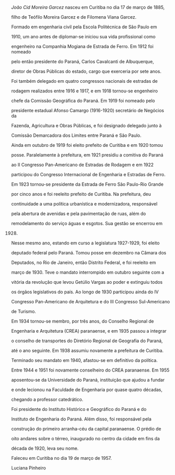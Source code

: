 

*João Cid Moreira Garcez* nasceu em Curitiba no dia 17 de março de 1885,

filho de Teófilo Moreira Garcez e de Filomena Viana Garcez.



Formado em engenharia civil pela Escola Politécnica de São Paulo em

1910, um ano antes de diplomar-se iniciou sua vida profissional como

engenheiro na Companhia Mogiana de Estrada de Ferro. Em 1912 foi nomeado

pelo então presidente do Paraná, Carlos Cavalcanti de Albuquerque,

diretor de Obras Públicas do estado, cargo que exerceria por sete anos.

Foi também delegado em quatro congressos nacionais de estradas de

rodagem realizados entre 1916 e 1917, e em 1918 tornou-se engenheiro

chefe da Comissão Geográfica do Paraná. Em 1919 foi nomeado pelo

presidente estadual Afonso Camargo (1916-1920) secretário de Negócios da

Fazenda, Agricultura e Obras Públicas, e foi designado delegado junto à

Comissão Demarcadora dos Limites entre Paraná e São Paulo.



Ainda em outubro de 1919 foi eleito prefeito de Curitiba e em 1920 tomou

posse. Paralelamente à prefeitura, em 1921 presidiu a comitiva do Paraná

ao II Congresso Pan-Americano de Estradas de Rodagem e em 1922

participou do Congresso Internacional de Engenharia e Estradas de Ferro.

Em 1923 tornou-se presidente da Estrada de Ferro São Paulo-Rio Grande

por cinco anos e foi reeleito prefeito de Curitiba. Na prefeitura, deu

continuidade a uma política urbanística e modernizadora, responsável

pela abertura de avenidas e pela pavimentação de ruas, além do

remodelamento do serviço águas e esgotos. Sua gestão se encerrou em

1928.



Nesse mesmo ano, estando em curso a legislatura 1927-1929, foi eleito

deputado federal pelo Paraná. Tomou posse em dezembro na Câmara dos

Deputados, no Rio de Janeiro, então Distrito Federal, e foi reeleito em

março de 1930. Teve o mandato interrompido em outubro seguinte com a

vitória da revolução que levou Getúlio Vargas ao poder e extinguiu todos

os órgãos legislativos do país. Ao longo de 1930 participou ainda do IV

Congresso Pan-Americano de Arquitetura e do III Congresso Sul-Americano

de Turismo.



Em 1934 tornou-se membro, por três anos, do Conselho Regional de

Engenharia e Arquitetura (CREA) paranaense, e em 1935 passou a integrar

o conselho de transportes do Diretório Regional de Geografia do Paraná,

até o ano seguinte. Em 1938 assumiu novamente a prefeitura de Curitiba.

Terminado seu mandato em 1940, afastou-se em definitivo da política.

Entre 1944 e 1951 foi novamente conselheiro do CREA paranaense. Em 1955

aposentou-se da Universidade do Paraná, instituição que ajudou a fundar

e onde lecionou na Faculdade de Engenharia por quase quatro décadas,

chegando a professor catedrático.



Foi presidente do Instituto Histórico e Geográfico do Paraná e do

Instituto de Engenharia do Paraná. Além disso, foi responsável pela

construção do primeiro arranha-céu da capital paranaense. O prédio de

oito andares sobre o térreo, inaugurado no centro da cidade em fins da

década de 1920, leva seu nome.



Faleceu em Curitiba no dia 19 de março de 1957.



Luciana Pinheiro



